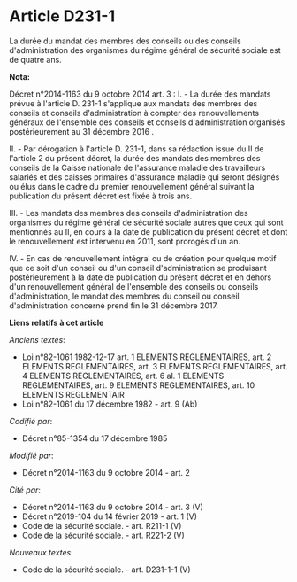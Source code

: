 # Article D231-1

La durée du mandat des membres des conseils ou des conseils d'administration des organismes du régime général de sécurité
sociale est de quatre ans.

**Nota:**

Décret n°2014-1163 du 9 octobre 2014 art. 3 : I. - La durée des mandats prévue à l'article D. 231-1 s'applique aux mandats
des membres des conseils et conseils d'administration à compter des renouvellements généraux de l'ensemble des conseils et
conseils d'administration organisés postérieurement au 31 décembre 2016
.

II. - Par dérogation à l'article D. 231-1, dans sa rédaction issue du II de l'article 2 du présent décret, la durée des
mandats des membres des conseils de la Caisse nationale de l'assurance maladie des travailleurs salariés et des caisses
primaires d'assurance maladie qui seront désignés ou élus dans le cadre du premier renouvellement général suivant la
publication du présent décret est fixée à trois ans.

III. - Les mandats des membres des conseils d'administration des organismes du régime général de sécurité sociale autres que
ceux qui sont mentionnés au II, en cours à la date de publication du présent décret et dont le renouvellement est intervenu
en 2011, sont prorogés d'un an.

IV. - En cas de renouvellement intégral ou de création pour quelque motif que ce soit d'un conseil ou d'un conseil
d'administration se produisant postérieurement à la date de publication du présent décret et en dehors d'un renouvellement
général de l'ensemble des conseils ou conseils d'administration, le mandat des membres du conseil ou conseil d'administration
concerné prend fin le 31 décembre 2017.

**Liens relatifs à cet article**

_Anciens textes_:

  - Loi n°82-1061 1982-12-17 art. 1 ELEMENTS REGLEMENTAIRES, art. 2 ELEMENTS REGLEMENTAIRES, art. 3 ELEMENTS REGLEMENTAIRES, art. 4 ELEMENTS REGLEMENTAIRES, art. 6 al. 1 ELEMENTS REGLEMENTAIRES, art. 9 ELEMENTS REGLEMENTAIRES, art. 10 ELEMENTS REGLEMENTAIR
  - Loi n°82-1061 du 17 décembre 1982 - art. 9 (Ab)

_Codifié par_:

  - Décret n°85-1354 du 17 décembre 1985

_Modifié par_:

  - Décret n°2014-1163 du 9 octobre 2014 - art. 2

_Cité par_:

  - Décret n°2014-1163 du 9 octobre 2014 - art. 3 (V)
  - Décret n°2019-104 du 14 février 2019 - art. 1 (V)
  - Code de la sécurité sociale. - art. R211-1 (V)
  - Code de la sécurité sociale. - art. R221-2 (V)

_Nouveaux textes_:

  - Code de la sécurité sociale. - art. D231-1-1 (V)
